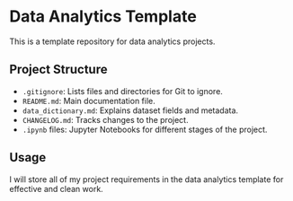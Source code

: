 # Data Analytics Template
This is a template repository for data analytics projects.

## Project Structure
- `.gitignore`: Lists files and directories for Git to ignore.
- `README.md`: Main documentation file.
- `data_dictionary.md`: Explains dataset fields and metadata.
- `CHANGELOG.md`: Tracks changes to the project.
- `.ipynb` files: Jupyter Notebooks for different stages of the project.

## Usage
I will store all of my project requirements in the data analytics template for effective and clean work.
